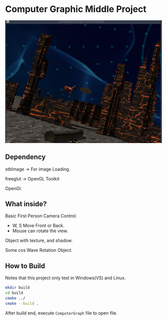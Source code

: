 # Computer Graphic Middle Project

![](./Assest/Ref.png)

## Dependency

stbImage -> For image Loading.

freeglut -> OpenGL Toolkit

OpenGl.


## What inside?

Basic First Person Camera Control.
- W, S Move Front or Back.
- Mouse can rotate the view.

Object with texture, and shadow.

Some cos Wave Rotation Object. 


## How to Build

Notes that this project only test in Windows(VS) and Linux.

```sh
mkdir build 
cd build
cmake ../
cmake --build .
```

After build end, execute ```ComputerGraph``` file to open file.
